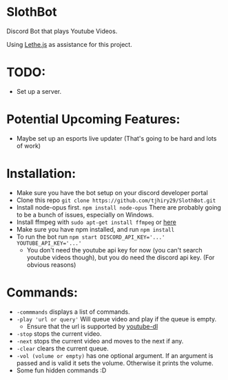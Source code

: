 # SlothBot
Discord Bot that plays Youtube Videos.

Using [Lethe.js](https://github.com/meew0/Lethe) as assistance for this project.

# TODO:
- Set up a server.

# Potential Upcoming Features:
- Maybe set up an esports live updater (That's going to be hard and lots of work)

# Installation:
- Make sure you have the bot setup on your discord developer portal
- Clone this repo `git clone https://github.com/tjhiry29/SlothBot.git`
- Install node-opus first. `npm install node-opus` There are probably going to be a bunch of issues, especially on Windows.
- Install ffmpeg with `sudo apt-get install ffmpeg` or [here](ffmpeg.zeranoe.com/builds/)
- Make sure you have npm installed, and run `npm install`
- To run the bot run `npm start DISCORD_API_KEY='...' YOUTUBE_API_KEY='...'`
	- You don't need the youtube api key for now (you can't search youtube videos though), but you do need the discord api key. (For obvious reasons)

# Commands:
- `-commmands` displays a list of commands.
- `-play 'url or query'` Will queue video and play if the queue is empty.
    - Ensure that the url is supported by [youtube-dl](https://rg3.github.io/youtube-dl/supportedsites.html)
- `-stop` stops the current video.
- `-next` stops the current video and moves to the next if any.
- `-clear` clears the current queue.
- `-vol (volume or empty)` has one optional argument. If an argument is passed and is valid it sets the volume. Otherwise it prints the volume.
- Some fun hidden commands :D
